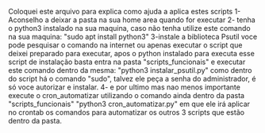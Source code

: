 Coloquei este arquivo para explica como ajuda a aplica estes scripts
1- Aconselho a deixar a pasta na sua home area quando for executar
2- tenha o python3 instalado na sua maquina, caso não tenha utilize este comando na sua maquina:
"sudo apt install python3"
3-instale a biblioteca Psutil voce pode pesquisar o comando na internet ou apenas executar o script que deixei preparado para executar, apos o python instalado para executa esse script de instalação basta entra na pasta "scripts_funcionais" e executar este comando dentro da mesma:
"python3 instalar_psutil.py" como dentro do script há o comando "sudo", talvez ele peça a senha do administrador, é só voce autorizar e instalar.
4- e por ultimo mas nao menos importante execute o cron_automatizar utilizando o comando ainda dentro da pasta "scripts_funcionais" "python3 cron_automatizar.py" em que ele irá aplicar no crontab os comandos para automatizar os outros 3 scripts que estão dentro da pasta.